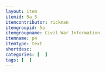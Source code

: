 ```yaml
---
layout: item
itemid: 5a_3
itemcontributor: rickman
itemgroupid: 5a
itemgroupname: Civil War Information
itemname: p4
itemtype: text
shortdesc: 
categories: [  ]
tags: [  ]
---
```







